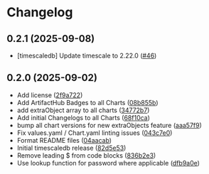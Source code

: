 # Changelog

## 0.2.1 (2025-09-08)

* [timescaledb] Update timescale to 2.22.0 ([#46](https://github.com/CloudPirates-io/helm-charts/pull/46))

## 0.2.0 (2025-09-02)

* Add license ([2f9a722](https://github.com/CloudPirates-io/helm-charts/commit/2f9a722))
* Add ArtifactHub Badges to all Charts ([08b855b](https://github.com/CloudPirates-io/helm-charts/commit/08b855b))
* add extraObject array to all charts ([34772b7](https://github.com/CloudPirates-io/helm-charts/commit/34772b7))
* Add initial Changelogs to all Charts ([68f10ca](https://github.com/CloudPirates-io/helm-charts/commit/68f10ca))
* bump all chart versions for new extraObjects feature ([aaa57f9](https://github.com/CloudPirates-io/helm-charts/commit/aaa57f9))
* Fix values.yaml / Chart.yaml linting issues ([043c7e0](https://github.com/CloudPirates-io/helm-charts/commit/043c7e0))
* Format README files ([04aacab](https://github.com/CloudPirates-io/helm-charts/commit/04aacab))
* Initial timescaledb release ([82d5e53](https://github.com/CloudPirates-io/helm-charts/commit/82d5e53))
* Remove leading $ from code blocks ([836b2e3](https://github.com/CloudPirates-io/helm-charts/commit/836b2e3))
* Use lookup function for password where applicable ([dfb9a0e](https://github.com/CloudPirates-io/helm-charts/commit/dfb9a0e))
